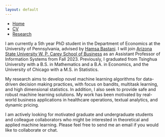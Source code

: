 ```yaml
---
layout: default
---
```


<ul class='menu'>
<li><a href="./">Home</a></li>
<li><a href="./CV.pdf">CV</a></li>
<li><a href="./research.html">Research</a></li>
</ul>

<p>I am currently a 5th year PhD student in the Department of Economics at the University of Pennsylvania, advised by <a href="https://hamsabastani.github.io"> Hamsa Bastani</a>. I will join <a href="https://wpcarey.asu.edu/">Arizona State University W. P. Carey School of Business</a> as an Assistant Professor of Information Systems from Fall 2023.  Previously, I graduated from Tsinghua University with a B.S. in Mathematics and a B.A. in Economics, and the University of Chicago with a M.S. in Statistics. </p>

<p>My research aims to develop novel machine learning algorithms for data-driven decision making practices, with focus on bandits, multitask learning, and high dimensional statistics. In addition, I also seek to provide safe and robust machine learning solutions. My work has been motivated by real-world business applications in healthcare operations, textual analytics, and dynamic pricing. </p>

<p>
I am actively looking for motivated graduate and undergraduate students and colleague collaborators who might be interested in theoretical and applied machine learning. Please feel free to send me an email if you would like to collaborate or chat. 
</p>